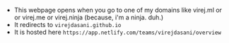 - This webpage opens when you go to one of my domains like virej.ml or or virej.me or virej.ninja (because, i'm a ninja. duh.)
- It redirects to `virejdasani.github.io`
- It is hosted here `https://app.netlify.com/teams/virejdasani/overview`
